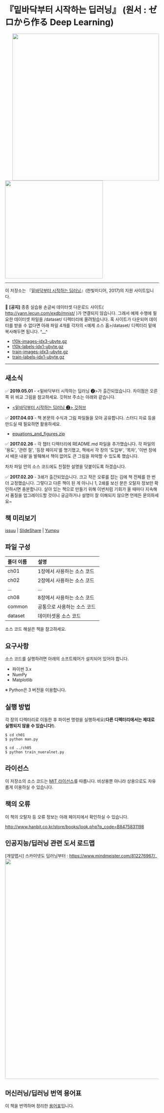 # 『밑바닥부터 시작하는 딥러닝』 (원서 : ゼロから作る Deep Learning)

<img src="https://github.com/WegraLee/deep-learning-from-scratch/blob/master/1_vs_2.png" width="480" align="right">
<img src="https://github.com/WegraLee/deep-learning-from-scratch/blob/master/cover_image.jpg" width="320">

---

이 저장소는 『[밑바닥부터 시작하는 딥러닝](http://www.hanbit.co.kr/store/books/look.php?p_code=B8475831198)』(한빛미디어, 2017)의 지원 사이트입니다.


:red_circle: **[공지]** 종종 실습용 손글씨 데이터셋 다운로드 사이트( http://yann.lecun.com/exdb/mnist/ )가 연결되지 않습니다.
그래서 예제 수행에 필요한 데이터셋 파일을 /dataset/ 디렉터리에 올려뒀습니다.
혹 사이트가 다운되어 데이터를 받을 수 없다면 아래 파일 4개를 각자의 <예제 소스 홈>/dataset/ 디렉터리 밑에 복사해두면 됩니다. ^__^

* [t10k-images-idx3-ubyte.gz](https://github.com/WegraLee/deep-learning-from-scratch/raw/master/dataset/t10k-images-idx3-ubyte.gz)
* [t10k-labels-idx1-ubyte.gz](https://github.com/WegraLee/deep-learning-from-scratch/raw/master/dataset/t10k-labels-idx1-ubyte.gz)
* [train-images-idx3-ubyte.gz](https://github.com/WegraLee/deep-learning-from-scratch/raw/master/dataset/train-images-idx3-ubyte.gz)
* [train-labels-idx1-ubyte.gz](https://github.com/WegraLee/deep-learning-from-scratch/raw/master/dataset/train-labels-idx1-ubyte.gz)

---

## 새소식
:white_check_mark: **2019.05.01** - <밑바닥부터 시작하는 딥러닝 ❷>가 출간되었습니다. 차이점은 오른쪽 위 비교 그림을 참고하세요. 깃허브 주소는 아래와 같습니다.

* [<밑바닥부터 시작하는 딥러닝 ❷> 깃허브](https://github.com/WegraLee/deep-learning-from-scratch-2)

:white_check_mark: **2017.04.03** - 책 본문의 수식과 그림 파일들을 모아 공유합니다. 스터디 자료 등을 만드실 때 필요하면 활용하세요.

* [equations_and_figures.zip](https://github.com/WegraLee/deep-learning-from-scratch/blob/master/equations_and_figures.zip?raw=true)

:white_check_mark: **2017.02.26** - 각 챕터 디렉터리에 README.md 파일을 추가했습니다. 각 파일의 '용도', '관련 절', '등장 페이지'를 명기했고, 책에서 각 장의 '도입부', '목차', '이번 장에서 배운 내용'을 발췌해서 책이 없어도 큰 그림을 파악할 수 있도록 했습니다.

차차 파일 안의 소스 코드에도 친절한 설명을 덧붙이도록 하겠습니다.

:white_check_mark: **2017.02.20** - 3쇄가 출간되었습니다. 크고 작은 오류를 잡는 김에 책 전체를 한 번 더 교정했습니다. 그렇다고 다른 책이 된 게 아니니 1, 2쇄를 보신 분은 오탈자 정보만 확인하시면 충분합니다. 살아 있는 책으로 만들기 위해 이번처럼 기회가 올 때마다 지속해서 품질을 업그레이드할 것이니 궁금하거나 설명이 잘 이해되지 않으면 언제든 문의하세요~

## 책 미리보기
[issuu](https://issuu.com/hanbit.co.kr/docs/____________________________________38d0e6451f0ddf) | [SlideShare](http://www.slideshare.net/wegra/ss-70456623) | [Yumpu](https://www.yumpu.com/xx/document/view/56594155/-)

## 파일 구성

|폴더 이름 |설명                         |
|:--        |:--                          |
|ch01       |1장에서 사용하는 소스 코드 |
|ch02       |2장에서 사용하는 소스 코드    |
|...        |...                          |
|ch08       |8장에서 사용하는 소스 코드    |
|common     |공통으로 사용하는 소스 코드  |
|dataset    |데이터셋용 소스 코드 |


소스 코드 해설은 책을 참고하세요.

## 요구사항
소스 코드를 실행하려면 아래의 소프트웨어가 설치되어 있어야 합니다.

* 파이썬 3.x
* NumPy
* Matplotlib

※ Python은 3 버전을 이용합니다.

## 실행 방법

각 장의 디렉터리로 이동한 후 파이썬 명령을 실행하세요(**다른 디렉터리에서는 제대로 실행되지 않을 수 있습니다!**).

```
$ cd ch01
$ python man.py

$ cd ../ch05
$ python train_nueralnet.py
```

## 라이선스

이 저장소의 소스 코드는 [MIT 라이선스](http://www.opensource.org/licenses/MIT)를 따릅니다.
비상용뿐 아니라 상용으로도 자유롭게 이용하실 수 있습니다.

## 책의 오류

이 책의 오탈자 등 오류 정보는 아래 페이지에서 확인하실 수 있습니다.

http://www.hanbit.co.kr/store/books/look.php?p_code=B8475831198


## 인공지능/딥러닝 관련 도서 로드맵
[개앞맵시] 스카이넷도 딥러닝부터 : https://www.mindmeister.com/812276967/_
<a href="https://www.mindmeister.com/812276967/_"><img src="https://github.com/WegraLee/deep-learning-from-scratch/blob/master/map.png" width="720"></a>

## 머신러닝/딥러닝 번역 용어표

이 책을 번역하며 정리한 [용어표](https://docs.google.com/spreadsheets/d/1ccwGiC01X-gs3PPcXPUz67W9rS6l994LD4AL18KF1_0)입니다.
